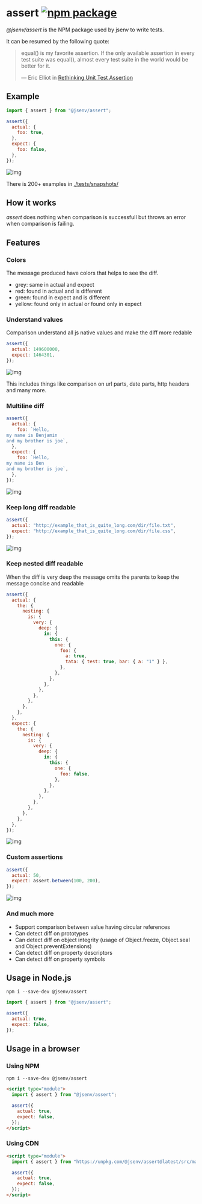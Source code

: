 # assert [![npm package](https://img.shields.io/npm/v/@jsenv/assert.svg?logo=npm&label=package)](https://www.npmjs.com/package/@jsenv/assert)

_@jsenv/assert_ is the NPM package used by jsenv to write tests.

It can be resumed by the following quote:

> equal() is my favorite assertion. If the only available assertion in every test suite was equal(), almost every test suite in the world would be better for it.
>
> — Eric Elliot in [Rethinking Unit Test Assertion](https://medium.com/javascript-scene/rethinking-unit-test-assertions-55f59358253f)

## Example

```js
import { assert } from "@jsenv/assert";

assert({
  actual: {
    foo: true,
  },
  expect: {
    foo: false,
  },
});
```

![img](./tests/snapshots/object/basic.svg)

There is 200+ examples in [./tests/snapshots/](./tests/snapshots/README.MD#Array)

## How it works

_assert_ does nothing when comparison is successfull but throws an error when comparison is failing.

## Features

### Colors

The message produced have colors that helps to see the diff.

- grey: same in actual and expect
- red: found in actual and is different
- green: found in expect and is different
- yellow: found only in actual or found only in expect

### Understand values

Comparison understand all js native values and make the diff more redable

```js
assert({
  actual: 149600000,
  expect: 1464301,
});
```

![img](./tests/snapshots/number/149_600_000_and_1_464_301.svg)

This includes things like comparison on url parts, date parts, http headers and many more.

### Multiline diff

```js
assert({
  actual: {
    foo: `Hello,
my name is Benjamin
and my brother is joe`,
  },
  expect: {
    foo: `Hello,
my name is Ben
and my brother is joe`,
  },
});
```

![img](./tests/snapshots/string_multline/second_line_contains_extra_chars.svg)

### Keep long diff readable

```js
assert({
  actual: "http://example_that_is_quite_long.com/dir/file.txt",
  expect: "http://example_that_is_quite_long.com/dir/file.css",
});
```

![img](./tests/snapshots/max_columns/long_url_diff_at_end.svg)

### Keep nested diff readable

When the diff is very deep the message omits the parents to keep the message concise and readable

```js
assert({
  actual: {
    the: {
      nesting: {
        is: {
          very: {
            deep: {
              in: {
                this: {
                  one: {
                    foo: {
                      a: true,
                      tata: { test: true, bar: { a: "1" } },
                    },
                  },
                },
              },
            },
          },
        },
      },
    },
  },
  expect: {
    the: {
      nesting: {
        is: {
          very: {
            deep: {
              in: {
                this: {
                  one: {
                    foo: false,
                  },
                },
              },
            },
          },
        },
      },
    },
  },
});
```

![img](./tests/snapshots/object/max_depth.svg)

### Custom assertions

```js
assert({
  actual: 50,
  expect: assert.between(100, 200),
});
```

![img](./tests/snapshots/assert_between/50_is_too_small.svg)

### And much more

- Support comparison between value having circular references
- Can detect diff on prototypes
- Can detect diff on object integrity (usage of Object.freeze, Object.seal and Object.preventExtensions)
- Can detect diff on property descriptors
- Can detect diff on property symbols

## Usage in Node.js

```console
npm i --save-dev @jsenv/assert
```

```js
import { assert } from "@jsenv/assert";

assert({
  actual: true,
  expect: false,
});
```

## Usage in a browser

### Using NPM

```console
npm i --save-dev @jsenv/assert
```

```html
<script type="module">
  import { assert } from "@jsenv/assert";

  assert({
    actual: true,
    expect: false,
  });
</script>
```

### Using CDN

```html
<script type="module">
  import { assert } from "https://unpkg.com/@jsenv/assert@latest/src/main.js";

  assert({
    actual: true,
    expect: false,
  });
</script>
```
